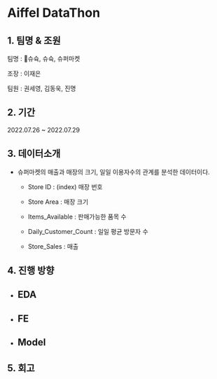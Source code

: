 # Aiffel DataThon

## 1. 팀명 & 조원

팀명 : 🗿슈슉, 슈슉, 슈퍼마켓

조장 : 이재은

팀원 : 권세영, 김동욱, 진명

## 2. 기간

2022.07.26 ~ 2022.07.29

## 3. 데이터소개

  - 슈퍼마켓의 매출과 매장의 크기, 일일 이용자수의 관계를 분석한 데이터이다.
  
    - Store ID : (index) 매장 번호
    
    - Store Area : 매장 크기
    
    - Items_Available : 판매가능한 품목 수  
    
    - Daily_Customer_Count : 일일 평균 방문자 수
    
    - Store_Sales : 매출

## 4. 진행 방향

  - EDA
    - 
  - FE
    - 
  - Model
    -
## 5. 회고
